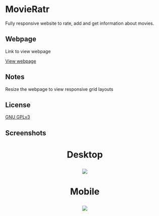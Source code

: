 # MovieRatr

Fully responsive website to rate, add and get information about movies.

## Webpage

Link to view webpage

[View webpage](https://movieratr-week-3.glitch.me)



## Notes

Resize the webpage to view responsive grid layouts

## License
[GNU GPLv3 ](https://choosealicense.com/licenses/gpl-3.0/)

## Screenshots
<h1 align="center">Desktop</p>
<p align="center">
  <img src="https://i.ibb.co/tqvYZjb/firefox-Hr-Lrq1e8-Oi.png">
</p>

<h1 align="center">Mobile</p>
<p align="center">
  <img src="https://i.ibb.co/pf8mpHz/firefox-ah-ZS9-Xhez-Z.png">
</p>
